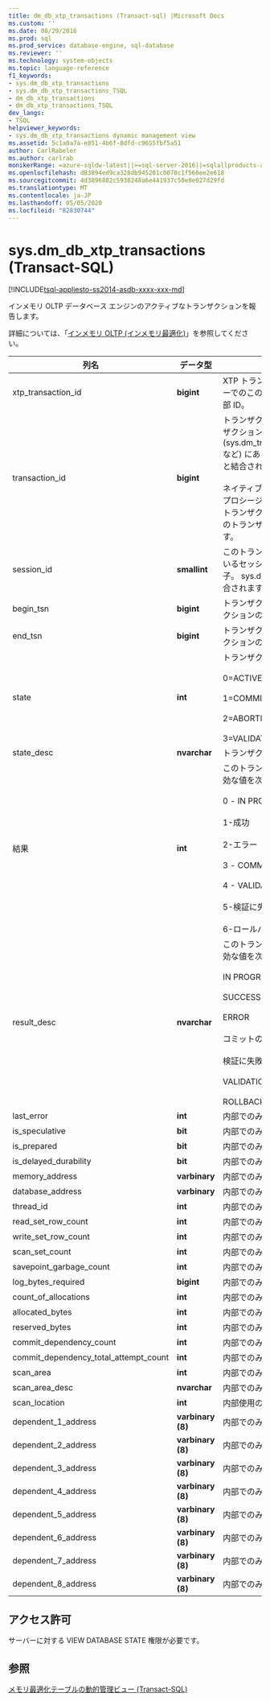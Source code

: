 ```yaml
---
title: dm_db_xtp_transactions (Transact-sql) |Microsoft Docs
ms.custom: ''
ms.date: 08/29/2016
ms.prod: sql
ms.prod_service: database-engine, sql-database
ms.reviewer: ''
ms.technology: system-objects
ms.topic: language-reference
f1_keywords:
- sys.dm_db_xtp_transactions
- sys.dm_db_xtp_transactions_TSQL
- dm_db_xtp_transactions
- dm_db_xtp_transactions_TSQL
dev_langs:
- TSQL
helpviewer_keywords:
- sys.dm_db_xtp_transactions dynamic management view
ms.assetid: 5c1a0a7a-e851-4b6f-8dfd-c9655fbf5a51
author: CarlRabeler
ms.author: carlrab
monikerRange: =azure-sqldw-latest||>=sql-server-2016||=sqlallproducts-allversions||>=sql-server-linux-2017||=azuresqldb-mi-current
ms.openlocfilehash: d83894ed9ca328db945201c0078c1f560ee2e618
ms.sourcegitcommit: 4d3896882c5930248a6e441937c50e8e027d29fd
ms.translationtype: MT
ms.contentlocale: ja-JP
ms.lasthandoff: 05/05/2020
ms.locfileid: "82830744"
---
```

# <a name="sysdm_db_xtp_transactions-transact-sql"></a>sys.dm_db_xtp_transactions (Transact-SQL)
[!INCLUDE[tsql-appliesto-ss2014-asdb-xxxx-xxx-md](../../includes/tsql-appliesto-ss2014-asdb-xxxx-xxx-md.md)]

  インメモリ OLTP データベース エンジンのアクティブなトランザクションを報告します。  
  
 詳細については、「[インメモリ OLTP &#40;インメモリ最適化&#41;](../../relational-databases/in-memory-oltp/in-memory-oltp-in-memory-optimization.md)」を参照してください。  
    
|列名|データ型|説明|  
|-----------------|---------------|-----------------|  
|xtp_transaction_id|**bigint**|XTP トランザクションマネージャーでのこのトランザクションの内部 ID。|  
|transaction_id|**bigint**|トランザクション ID。 他のトランザクション関連の DMV (sys.dm_tran_active_transactions など) にあるトランザクション ID と結合されます。<br /><br /> ネイティブ コンパイル ストアド プロシージャによって開始されたトランザクションなど、XTP のみのトランザクションの場合は 0 です。|  
|session_id|**smallint**|このトランザクションを実行しているセッションのセッション識別子。 sys.dm_exec_sessions と結合されます。|  
|begin_tsn|**bigint**|トランザクションの開始トランザクションのシリアル番号。|  
|end_tsn|**bigint**|トランザクションの終了トランザクションのシリアル番号。|  
|state|**int**|トランザクションの状態。<br /><br /> 0=ACTIVE<br /><br /> 1=COMMITTED<br /><br /> 2=ABORTED<br /><br /> 3=VALIDATING|  
|state_desc|**nvarchar**|トランザクションの状態の説明。|  
|結果|**int**|このトランザクションの結果。 有効な値を次に示します。<br /><br /> 0 - IN PROGRESS<br /><br /> 1-成功<br /><br /> 2-エラー<br /><br /> 3 - COMMIT DEPENDENCY<br /><br /> 4 - VALIDATION FAILED (RR)<br /><br /> 5-検証に失敗しました (SR)<br /><br /> 6-ロールバック|  
|result_desc|**nvarchar**|このトランザクションの結果。 有効な値を次に示します。<br /><br /> IN PROGRESS<br /><br /> SUCCESS<br /><br /> ERROR<br /><br /> コミットの依存関係<br /><br /> 検証に失敗しました (RR)<br /><br /> VALIDATION FAILED (SR)<br /><br /> ROLLBACK|  
|last_error|**int**|内部でのみ使用されます|  
|is_speculative|**bit**|内部でのみ使用されます|  
|is_prepared|**bit**|内部でのみ使用されます|  
|is_delayed_durability|**bit**|内部でのみ使用されます|  
|memory_address|**varbinary**|内部でのみ使用されます|  
|database_address|**varbinary**|内部でのみ使用されます|  
|thread_id|**int**|内部でのみ使用されます|  
|read_set_row_count|**int**|内部でのみ使用されます|  
|write_set_row_count|**int**|内部でのみ使用されます|  
|scan_set_count|**int**|内部でのみ使用されます|  
|savepoint_garbage_count|**int**|内部でのみ使用されます|  
|log_bytes_required|**bigint**|内部でのみ使用されます|  
|count_of_allocations|**int**|内部でのみ使用されます|  
|allocated_bytes|**int**|内部でのみ使用されます|  
|reserved_bytes|**int**|内部でのみ使用されます|  
|commit_dependency_count|**int**|内部でのみ使用されます|  
|commit_dependency_total_attempt_count|**int**|内部でのみ使用されます|  
|scan_area|**int**|内部でのみ使用されます|  
|scan_area_desc|**nvarchar**|内部でのみ使用されます|  
|scan_location|**int**|内部使用のみ。|  
|dependent_1_address|**varbinary (8)**|内部でのみ使用されます|  
|dependent_2_address|**varbinary (8)**|内部でのみ使用されます|  
|dependent_3_address|**varbinary (8)**|内部でのみ使用されます|  
|dependent_4_address|**varbinary (8)**|内部でのみ使用されます|  
|dependent_5_address|**varbinary (8)**|内部でのみ使用されます|  
|dependent_6_address|**varbinary (8)**|内部でのみ使用されます|  
|dependent_7_address|**varbinary (8)**|内部でのみ使用されます|  
|dependent_8_address|**varbinary (8)**|内部でのみ使用されます|  
  
## <a name="permissions"></a>アクセス許可  
 サーバーに対する VIEW DATABASE STATE 権限が必要です。  
  
## <a name="see-also"></a>参照  
 [メモリ最適化テーブルの動的管理ビュー &#40;Transact-SQL&#41;](../../relational-databases/system-dynamic-management-views/memory-optimized-table-dynamic-management-views-transact-sql.md)  
  
  
